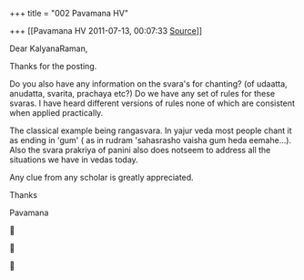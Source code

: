+++
title = "002 Pavamana HV"

+++
[[Pavamana HV	2011-07-13, 00:07:33 [Source](https://groups.google.com/g/bvparishat/c/stvbhhN0KV0)]]



Dear KalyanaRaman,

Thanks for the posting.

Do you also have any information on the svara's for chanting? (of udaatta, anudatta, svarita, prachaya etc?) Do we have any set of rules for these svaras. I have heard different versions of rules none of which are consistent when applied practically.

The classical example being rangasvara. In yajur veda most people chant it as ending in 'gum' ( as in rudram 'sahasrasho vaisha gum heda eemahe...). Also the svara prakriya of panini also does notseem to address all the situations we have in vedas today.

Any clue from any scholar is greatly appreciated.



Thanks

Pavamana  
  







